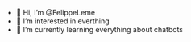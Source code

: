 - 👋 Hi, I’m @FelippeLeme
- 👀 I’m interested in everthing
- 🌱 I’m currently learning everything about chatbots

<!---
FelippeLeme/FelippeLeme is a ✨ special ✨ repository because its `README.md` (this file) appears on your GitHub profile.
You can click the Preview link to take a look at your changes.
--->
